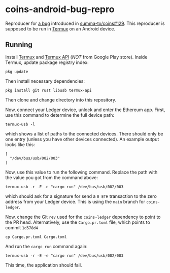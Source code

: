 # coins-android-bug-repro

Reproducer for [a bug](https://github.com/summa-tx/coins/pull/129#issuecomment-1835245612) introduced in [summa-tx/coins#129](https://github.com/summa-tx/coins/pull/129). This reproducer is supposed to be run in [Termux](https://termux.dev/) on an Android device.

## Running

Install [Termux](https://github.com/termux/termux-app) and [Termux API](https://github.com/termux/termux-api) (_NOT_ from Google Play store). Inside Termux, update package registry index:

```console
pkg update
```

Then install necessary dependencies:

```console
pkg install git rust libusb termux-api
```

Then clone and change directory into this repository.

Now, connect your Ledger device, unlock and enter the Ethereum app. First, use this command to determine the full device path:

```console
termux-usb -l
```

which shows a list of paths to the connected devices. There should only be one entry (unless you have other devices connected). An example output looks like this:

```log
[
  "/dev/bus/usb/002/003"
]
```

Now, use this value to run the following command. Replace the path with the value you got from the command above:

```console
termux-usb -r -E -e "cargo run" /dev/bus/usb/002/003
```

which should ask for a signature for send a `0 ETH` transaction to the zero address from your Ledger device. This is using the `main` branch for `coins-ledger`.

Now, change the Git `rev` used for the `coins-ledger` dependency to point to the PR head. Alternatively, use the `Cargo.pr.toml` file, which points to commit `1d578d4`

```console
cp Cargo.pr.toml Cargo.toml
```

And run the `cargo run` command again:

```console
termux-usb -r -E -e "cargo run" /dev/bus/usb/002/003
```

This time, the application should fail.
